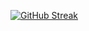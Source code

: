 [![GitHub Streak](https://github-readme-streak-stats.herokuapp.com?user=csduncan06&theme=tokyonight)](https://git.io/streak-stats)
